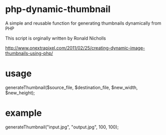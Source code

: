 php-dynamic-thumbnail
=====================

A simple and reusable function for generating thumbnails dynamically from PHP

This script is orginally written by Ronald Nicholls

http://www.onextrapixel.com/2011/02/25/creating-dynamic-image-thumbnails-using-php/

usage
=====

generateThumbnail($source_file, $destination_file, $new_width, $new_height);

example
=======

generateThumbnail("input.jpg", "output.jpg", 100, 100);
